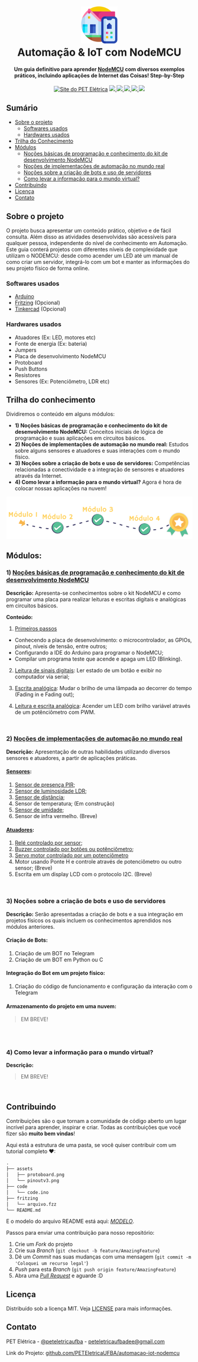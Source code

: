 <h1 align="center">
  <br>
  <a href="#"><img src="assets/automation.png" alt="A smart house logo" width="100"></a>
  <br>
  Automação & IoT com NodeMCU
  <br>
</h1>


<h4 align="center">Um guia definitivo para aprender <a href="https://www.nodemcu.com/index_en.html" target="_blank">NodeMCU</a> com diversos exemplos práticos, incluindo aplicações de Internet das Coisas! Step-by-Step</h4>

<p align="center">
  <a href="http://www.peteletrica.eng.ufba.br/2017/" target="_blank"><img src="https://badgen.net/badge/icon/PET Elétrica/blue?icon=bitcoin-lightning&label" alt="Site do PET Elétrica"></a>
  <a href="https://app.codacy.com/gh/PETEletricaUFBA/IoT?utm_source=github.com&utm_medium=referral&utm_content=PETEletricaUFBA/IoT&utm_campaign=Badge_Grade_Dashboard" target="_blank">
    <img src="https://badgen.net/codacy/grade/a1b5adec51bb42ef90d079504bba374d">
  </a>
  <a href="https://github.com/PETEletricaUFBA/IoT/commits/" target="_blank">
    <img src="https://badgen.net/github/commits/PETEletricaUFBA/IoT">
  </a>
  <a href="https://github.com/PETEletricaUFBA/IoT/graphs/contributors" target="_blank">
    <img src="https://badgen.net/github/contributors/PETEletricaUFBA/IoT">
  </a>
  <a href="https://github.com/PETEletricaUFBA/IoT/blob/master/LICENSE">
    <img src="https://badgen.net/badge/license/MIT/red">
  </a>
  <img src="https://badgen.net/github/last-commit/PETEletricaUFBA/IoT">
</p> 

<!-- Menu Principal -->
<!--
<p align="center">
  <a href="#sobre-o-projeto">Sobre o projeto</a> •
  <a href="#trilha-do-conhecimento">Conteúdo</a> •
  <a href="#contribuindo">Contribuir</a> •
  <a href="#licença">Licença</a> •
  <a href="#contato">Contato</a>
</p>
-->

## Sumário
* [Sobre o projeto](#sobre-o-projeto)
  * [Softwares usados](#softwares-usados)
  * [Hardwares usados](#hardwares-usados)
* [Trilha do Conhecimento](#trilha-do-conhecimento)
* [Módulos](#módulos)
  * [Noções básicas de programação e conhecimento do kit de desenvolvimento NodeMCU](#1-noções-básicas-de-programação-e-conhecimento-do-kit-de-desenvolvimento-nodemcu)
  * [Noções de implementações de automação no mundo real](#2-noções-de-implementações-de-automação-no-mundo-real)
  * [Noções sobre a criação de bots e uso de servidores](#3-noções-sobre-a-criação-de-bots-e-uso-de-servidores)
  * [Como levar a informação para o mundo virtual?](#4-como-levar-a-informação-para-o-mundo-virtual)
* [Contribuindo](#contribuindo)
* [Licença](#licença)
* [Contato](#contato)

## Sobre o projeto
O projeto busca apresentar um conteúdo prático, objetivo e de fácil consulta. Além disso as atividades desenvolvidas são acessíveis para qualquer pessoa, independente do nível de conhecimento em Automação.
Este guia conterá projetos com diferentes níveis de complexidade que utilizam o NODEMCU: desde como acender um LED até um manual de como criar um servidor, integrá-lo com um bot e manter as informações do seu projeto físico de forma online.

### Softwares usados
* [Arduino](https://www.arduino.cc/en/Main/Software)
* [Fritzing](https://fritzing.org/download/) (Opcional)
* [Tinkercad](https://www.tinkercad.com/) (Opcional)

### Hardwares usados
* Atuadores (Ex: LED, motores etc)
* Fonte de energia (Ex: bateria)
* Jumpers
* Placa de desenvolvimento NodeMCU
* Protoboard
* Push Buttons
* Resistores
* Sensores (Ex: Potenciômetro, LDR etc)

## Trilha do conhecimento
Dividiremos o conteúdo em alguns módulos:
* **1) Noções básicas de programação e conhecimento do kit de desenvolvimento NodeMCU:** Conceitos iniciais de lógica de programação e suas aplicações em circuitos básicos.
* **2) Noções de implementações de automação no mundo real:** Estudos sobre alguns sensores e atuadores e suas interações com o mundo físico.
* **3) Noções sobre a criação de bots e uso de servidores:** Competências relacionadas a conectividade e a integração de sensores e atuadores através da Internet.
* **4) Como levar a informação para o mundo virtual?** Agora é hora de colocar nossas aplicações na nuvem!

![asd](assets/trilha.png)

## Módulos:

### 1) [Noções básicas de programação e conhecimento do kit de desenvolvimento NodeMCU](https://github.com/PETEletricaUFBA/automacao-iot-nodemcu/tree/master/M%C3%B3dulo%201)
	
**Descrição:** Apresenta-se conhecimentos sobre o kit NodeMCU e como programar uma placa para realizar leituras e escritas digitais e analógicas em circuitos básicos.

**Conteúdo:**
1. [Primeiros passos](https://github.com/PETEletricaUFBA/automacao-iot-nodemcu/tree/master/M%C3%B3dulo%201/1.%20Primeiros%20passos)
  - Conhecendo a placa de desenvolvimento: o microcontrolador, as GPIOs, pinout, níveis de tensão, entre outros;
  - Configurando a IDE do Arduino para programar o NodeMCU;
  - Compilar um programa teste que acende e apaga um LED (Blinking).

2. [Leitura de sinais digitais](https://github.com/PETEletricaUFBA/automacao-iot-nodemcu/tree/master/M%C3%B3dulo%201/2.%20Leitura%20de%20sinais%20digitais): Ler estado de um botão e exibir no computador via serial;

3. [Escrita analógica](https://github.com/PETEletricaUFBA/automacao-iot-nodemcu/tree/master/M%C3%B3dulo%201/3.%20Escrita%20anal%C3%B3gica): Mudar o brilho de uma lâmpada ao decorrer do tempo (Fading in e Fading out);

4. [Leitura e escrita analógica](https://github.com/PETEletricaUFBA/automacao-iot-nodemcu/tree/master/M%C3%B3dulo%201/4.%20Leitura%20e%20escrita%20anal%C3%B3gica): Acender um LED com brilho variável através de um potênciômetro com PWM.

<br/>

### 2) [Noções de implementações de automação no mundo real](https://github.com/PETEletricaUFBA/automacao-iot-nodemcu/tree/master/M%C3%B3dulo%202)

**Descrição:** Apresentação de outras habilidades utilizando diversos sensores e atuadores, a partir de aplicações práticas. 

#### **[Sensores](https://github.com/PETEletricaUFBA/automacao-iot-nodemcu/tree/master/M%C3%B3dulo%202/Sensores):**

1. [Sensor de presença PIR](https://github.com/PETEletricaUFBA/automacao-iot-nodemcu/tree/master/M%C3%B3dulo%202/Sensores/1.%20Sensor%20de%20presen%C3%A7a%20PIR);
2. [Sensor de luminosidade LDR](https://github.com/PETEletricaUFBA/automacao-iot-nodemcu/tree/master/M%C3%B3dulo%202/Sensores/2.%20Sensor%20de%20luminosidade%20LDR);   
3. [Sensor de distância](https://github.com/PETEletricaUFBA/automacao-iot-nodemcu/tree/master/M%C3%B3dulo%202/Sensores/3.%20Sensor%20de%20dist%C3%A2ncia);          
4. Sensor de temperatura; (Em construção)  
5. [Sensor de umidade](https://github.com/PETEletricaUFBA/automacao-iot-nodemcu/tree/master/M%C3%B3dulo%202/Sensores/5.%20Sensor%20de%20umidade);
6. Sensor de infra vermelho. (Breve)    

#### **[Atuadores](https://github.com/PETEletricaUFBA/automacao-iot-nodemcu/tree/master/M%C3%B3dulo%202/Atuadores):**

1. [Relé controlado por sensor](https://github.com/PETEletricaUFBA/automacao-iot-nodemcu/tree/master/M%C3%B3dulo%202/Atuadores/1.%20Rel%C3%A9%20controlado%20por%20sensor);
2. [Buzzer controlado por botões ou potênciômetro](https://github.com/PETEletricaUFBA/automacao-iot-nodemcu/tree/master/M%C3%B3dulo%202/Atuadores/2.%20Buzzer%20controlado%20por%20bot%C3%B5es%20e%20pot%C3%AAnci%C3%AAmtro);
3. [Servo motor controlado por um potenciômetro](https://github.com/PETEletricaUFBA/automacao-iot-nodemcu/tree/master/M%C3%B3dulo%202/Atuadores/3.%20Servo%20motor%20controlado%20por%20um%20potenci%C3%B4metro)
4. Motor usando Ponte H e controle através de potenciômetro ou outro sensor; (Breve)
5. Escrita em um display LCD com o protocolo I2C. (Breve)

<br/>

### 3) Noções sobre a criação de bots e uso de servidores

**Descrição:** Serão apresentadas a criação de bots e a sua integração em projetos físicos os quais incluem os conhecimentos aprendidos nos módulos anteriores.

#### **Criação de Bots:**
1. Criação de um BOT no Telegram
2. Criação de um BOT em Python ou C
#### **Integração do Bot em um projeto físico:**
1. Criação do código de funcionamento e configuração da interação com o Telegram 
#### **Armazenamento do projeto em uma nuvem:**
> EM BREVE!

<br/>

<br/>

### 4) Como levar a informação para o mundo virtual?
**Descrição:**

> EM BREVE!

<br/>

## Contribuindo

Contribuições são o que tornam a comunidade de código aberto um lugar incrível para aprender, inspirar e criar. Todas as contribuições que você fizer são **muito bem vindas**!

Aqui está a estrutura de uma pasta, se você quiser contribuir com um tutorial completo ❤:
```
.
├── assets
│   ├── protoboard.png
│   └── pinoutv3.png
├── code
│   └── code.ino
├── fritzing
│   └── arquivo.fzz
└── README.md
```

E o modelo do arquivo README está aqui: [_MODELO_](MODELO.md).

Passos para enviar uma contribuição para nosso repositório:
1. Crie um _Fork_ do projeto
2. Crie sua _Branch_ (`git checkout -b feature/AmazingFeature`)
3. Dê um _Commit_ nas suas mudanças com uma mensagem (`git commit -m 'Coloquei um recurso legal'`)
4. _Push_ para esta _Branch_ (`git push origin feature/AmazingFeature`)
5. Abra uma [_Pull Request_](pulls) e aguarde :D


## Licença

Distribuído sob a licença MIT. Veja [LICENSE](LICENSE) para mais informações.

## Contato

PET Elétrica - [@peteletricaufba](https://www.instagram.com/peteletricaufba/?hl=pt-br) - peteletricaufbadee@gmail.com

Link do Projeto: [github.com/PETEletricaUFBA/automacao-iot-nodemcu](https://github.com/PETEletricaUFBA/automacao-iot-nodemcu)
